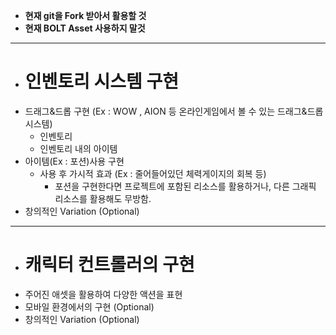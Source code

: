  * **현재 git을 Fork 받아서 활용할 것**
 * **현재 BOLT Asset 사용하지 말것**
 
***
 * # 인벤토리 시스템 구현
  * 드래그&드롭 구현 (Ex : WOW , AION 등 온라인게임에서 볼 수 있는 드래그&드롭 시스템)
    * 인벤토리
    * 인벤토리 내의 아이템 
  * 아이템(Ex : 포션)사용 구현
    * 사용 후 가시적 효과 (Ex : 줄어들어있던 체력게이지의 회복 등) 
      * 포션을 구현한다면 프로젝트에 포함된 리소스를 활용하거나, 다른 그래픽 리소스를 활용해도 무방함. 
  * 창의적인 Variation (Optional)
***
 * # 캐릭터 컨트롤러의 구현
  * 주어진 애셋을 활용하여 다양한 액션을 표현
  * 모바일 환경에서의 구현 (Optional)
  * 창의적인 Variation (Optional)


